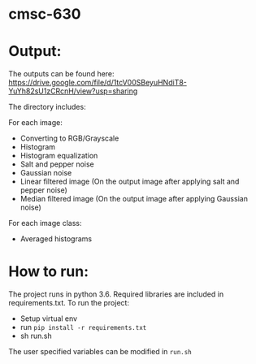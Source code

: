 # cmsc-630

# Output:

The outputs can be found here: https://drive.google.com/file/d/1tcV00SBeyuHNdiT8-YuYh82sU1zCRcnH/view?usp=sharing

The directory includes:

For each image:
* Converting to RGB/Grayscale
* Histogram
* Histogram equalization
* Salt and pepper noise
* Gaussian noise
* Linear filtered image (On the output image after applying salt and pepper noise)
* Median filtered image (On the output image after applying Gaussian noise)

For each image class:
* Averaged histograms

# How to run:

The project runs in python 3.6. Required libraries are included in requirements.txt. To run the project:
* Setup virtual env
* run `pip install -r requirements.txt`
* sh run.sh

The user specified variables can be modified in `run.sh`
